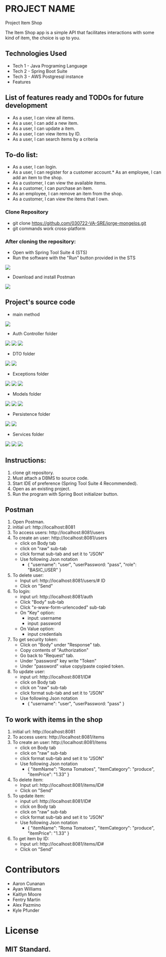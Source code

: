 # PROJECT NAME
Project Item Shop

The Item Shop app is a simple API that facilitates
interactions with some kind of item, the choice is up to you.

## Technologies Used
* Tech 1 - Java Programing Language
* Tech 2 - Spring Boot Suite
* Tech 3 - AWS Postgresql instance
* Features

## List of features ready and TODOs for future development

* As a user, I can view all items.
* As a user, I can add a new item.
* As a user, I can update a item.
* As a user, I can view items by ID.
* As a user, I can search items by a criteria

## To-do list:
* As a user, I can login.
* As a user, I can register for a customer account.* As an employee, I can add an item to the shop.
* As a customer, I can view the available items.
* As a customer, I can purchase an item.
* As an employee, I can remove an item from the shop.
* As a customer, I can view the items that I own.

### Clone Repository

* git clone https://github.com/030722-VA-SRE/jorge-mongelos.git
* git commands work cross-platform
### After cloning the repository:
* Open with Spring Tool Suite 4 (STS)
* Run the software with the "Run" button provided in the STS

<img src="https://github.com/030722-VA-SRE/jorge-mongelos/blob/main/images/STS.jpg">

* Download and install Postman

<img src="https://github.com/030722-VA-SRE/jorge-mongelos/blob/main/images/Postman.jpg">

## Project's source code

* main method

<img src="https://github.com/030722-VA-SRE/jorge-mongelos/blob/main/images/mainMethod.jpg">

* Auth Controller folder

<img src="https://github.com/030722-VA-SRE/jorge-mongelos/blob/main/images/AuthController.java.jpg">
<img src="https://github.com/030722-VA-SRE/jorge-mongelos/blob/main/images/ItemsController.jpg">
<img src="https://github.com/030722-VA-SRE/jorge-mongelos/blob/main/images/UsersController.jpg">

* DTO folder

<img src="https://github.com/030722-VA-SRE/jorge-mongelos/blob/main/images/ItemsDTO.jpg">
<img src="https://github.com/030722-VA-SRE/jorge-mongelos/blob/main/images/UsersDTO.jpg">

* Exceptions folder

<img src="https://github.com/030722-VA-SRE/jorge-mongelos/blob/main/images/AuthenticationException.c">
<img src="https://github.com/030722-VA-SRE/jorge-mongelos/blob/main/images/ItemsNotFoundException.png">
<img src="https://github.com/030722-VA-SRE/jorge-mongelos/blob/main/images/UserNotFoundException.png">

* Models folder

<img src="https://github.com/030722-VA-SRE/jorge-mongelos/blob/main/images/Items.png">
<img src="https://github.com/030722-VA-SRE/jorge-mongelos/blob/main/images/Users.png">
<img src="https://github.com/030722-VA-SRE/jorge-mongelos/blob/main/images/UsersRole.png">

* Persistence folder

<img src="https://github.com/030722-VA-SRE/jorge-mongelos/blob/main/images/UsersRepository.png">
<img src="https://github.com/030722-VA-SRE/jorge-mongelos/blob/main/images/ItemsRepository.png">

* Services folder

<img src="https://github.com/030722-VA-SRE/jorge-mongelos/blob/main/images/AuthServices.png">
<img src="https://github.com/030722-VA-SRE/jorge-mongelos/blob/main/images/UsersRepository.png">
<img src="https://github.com/030722-VA-SRE/jorge-mongelos/blob/main/images/UsersRepository.png">

## Instructions:
1. clone git repository.
2. Must attach a DBMS to source code.
3. Start IDE of preference (Spring Tool Suite 4 Recommended).
4. Open as an existing project.
5. Run the program with Spring Boot initializer button.

## Postman

1. Open Postman.
2. initial url: http://localhost:8081
3. To access users: http://localhost:8081/users
4. To create an user: http://localhost:8081/users
   - click on Body tab
   - click on "raw" sub-tab
   - click format sub-tab and set it to "JSON"
   - Use following Json notation
        *  {
            "username": "user",
            "userPassword: "pass",
            "role": "BASIC_USER"
           }
5. To delete user:
    * Input url: http://localhost:8081/users/# ID
    * Click on "Send"
6. To login:
    * input url: http://localhost:8081/auth
    * Click "Body" sub-tab
    * Click "x-www-form-urlencoded" sub-tab
    * On "Key" option:
        - input: username
        - input: password
    * On Value option:
        - input credentials
7. To get security token:
    * Click on "Body" under "Response" tab.
    * Copy contents of "Authorization"
    * Go back to "Request" tab.
    * Under "password" key write "Token"
    * Under "password" value copy/paste copied token.
8. To update user:
    * input url: http://localhost:8081/ID#
    * click on Body tab
    * click on "raw" sub-tab
    * click format sub-tab and set it to "JSON"
    * Use following Json notation
        -  {
            "username": "user",
            "userPassword: "pass"
           }

## To work with items in the shop
1. initial url: http://localhost:8081
2. To access users: http://localhost:8081/items
3. To create an user: http://localhost:8081/items
   - click on Body tab
   - click on "raw" sub-tab
   - click format sub-tab and set it to "JSON"
   - Use following Json notation
        *  {
            "itemName": "Roma Tomatoes",
            "itemCategory": "produce",
            "itemPrice": "1.33"
           }
4. To delete item:
    * Input url: http://localhost:8081/items/ID#
    * Click on "Send"
5. To update item:
    * input url: http://localhost:8081/ID#
    * click on Body tab
    * click on "raw" sub-tab
    * click format sub-tab and set it to "JSON"
    * Use following Json notation
        -  {
            "itemName": "Roma Tomatoes",
            "itemCategory": "produce",
            "itemPrice": "1.33"
           }
6. To get item by ID:
    * Input url: http://localhost:8081/items/ID#
    * Click on "Send"
    


# Contributors
   * Aaron Cunanan
   * Ayan Williams
   * Kaitlyn Moore
   * Fentry Martin
   * Alex Pazmino
   * Kyle Pfunder


# License
## MIT Standard.